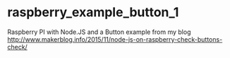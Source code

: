 # raspberry_example_button_1
Raspberry PI with Node.JS and a Button example from my blog 
http://www.makerblog.info/2015/11/node-js-on-raspberry-check-buttons-check/
